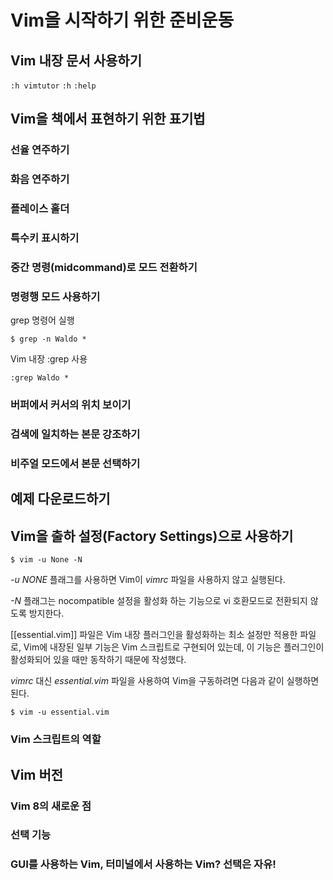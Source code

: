 # Vim을 시작하기 위한 준비운동

## Vim 내장 문서 사용하기

`:h vimtutor`
`:h`
`:help`

## Vim을 책에서 표현하기 위한 표기법

### 선율 연주하기

### 화음 연주하기

### 플레이스 홀더

### 특수키 표시하기

### 중간 명령(midcommand)로 모드 전환하기

### 명령행 모드 사용하기

grep 명령어 실행

`$ grep -n Waldo *`

Vim 내장 :grep 사용

`:grep Waldo *`

### 버퍼에서 커서의 위치 보이기

### 검색에 일치하는 본문 강조하기

### 비주얼 모드에서 본문 선택하기

## 예제 다운로드하기

## Vim을 출하 설정(Factory Settings)으로 사용하기

`$ vim -u None -N`

*-u NONE* 플래그를 사용하면 Vim이 *vimrc* 파일을 사용하지 않고 실행된다.

*-N* 플래그는 nocompatible 설정을 활성화 하는 기능으로 vi 호환모드로 전환되지 않도록 방지한다.

[[essential.vim]] 파일은 Vim 내장 플러그인을 활성화하는 최소 설정만 적용한 파일로, Vim에 내장된 일부 기능은 Vim 스크립트로 구현되어 있는데, 이 기능은 플러그인이 활성화되어 있을 때만 동작하기 때문에 작성했다.

*vimrc* 대신 *essential.vim* 파일을 사용하여 Vim을 구동하려면 다음과 같이 실행하면 된다.

`$ vim -u essential.vim`

### Vim 스크립트의 역할

## Vim 버전

### Vim 8의 새로운 점

### 선택 기능

### GUI를 사용하는 Vim, 터미널에서 사용하는 Vim? 선택은 자유!

